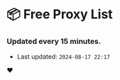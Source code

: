 # :package: Free Proxy List
### Updated every 15 minutes.

- Last updated: `2024-08-17 22:17`

:heart:
